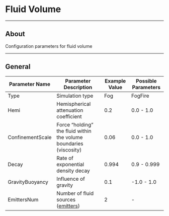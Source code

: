 # Fluid Volume

___

## About

Configuration parameters for fluid volume

___

## General

| Parameter Name | Parameter Description | Example Value | Possible Parameters |
|---|---|---|---|
| Type | Simulation type | Fog | FogFire |
| Hemi | Hemispherical attenuation coefficient | 0.2 | 0.0 - 1.0 |
| ConfinementScale | Force “holding” the fluid within the volume boundaries (viscosity) | 0.06 | 0.0 - 1.0 |
| Decay | Rate of exponential density decay | 0.994 | 0.9 - 0.999 |
| GravityBuoyancy | Influence of gravity | 0.1 | -1.0 - 1.0 |
| EmittersNum | Number of fluid sources ([emitters](fluid-emmiter.md)) | 2 | - |
